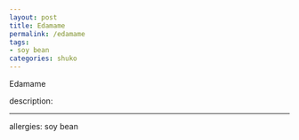 ```yaml
---
layout: post
title: Edamame
permalink: /edamame
tags: 
- soy bean
categories: shuko
---
```


Edamame

description: 

---

allergies: soy bean

